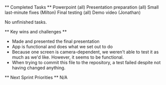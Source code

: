 ** Completed Tasks **
Powerpoint (all)
Presentation preparation (all)
Small last-minute fixes (Milton)
Final testing (all)
Demo video (Jonathan)

No unfinished tasks.

** Key wins and challenges **

- Made and presented the final presentation
- App is functional and does what we set out to do
- Because one screen is camera-dependent, we weren't able to test it as much as we'd like. However, it seems to be functional.
- When trying to commit this file to the repository, a test failed despite not having changed anything.

** Next Sprint Priorities **
N/A
